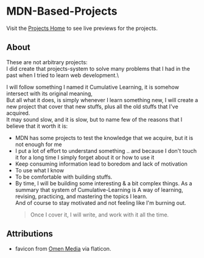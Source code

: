 # MDN-Based-Projects

Visit the [Projects Home](https://youssef-el-atmani.github.io/MDN-Based-Projects/index.html) to see live previews for the projects.

## About

These are not arbitrary projects:\
I did create that projects-system to solve many problems that I had in the past when I tried to learn web development.\

I will follow something I named it Cumulative Learning, it is somehow intersect with its original meaning,\
But all what it does, is simply whenever I learn something new, I will create a new project that cover that new stuffs, plus all the old stuffs that I've acquired.\
It may sound slow, and it is slow, but to name few of the reasons that I believe that it worth it is:

- MDN has some projects to test the knowledge that we acquire, but it is not enough for me
- I put a lot of effort to understand something .. and because I don't touch it for a long time I simply forget about it or how to use it
- Keep consuming information lead to boredom and lack of motivation
- To use what I know
- To be comfortable with building stuffs.
- By time, I will be building some interesting & a bit complex things.
  As a summary that system of Cumulative-Learning is A way of learning, revising, practicing, and mastering the topics I learn.\
  And of course to stay motivated and not feeling like I'm burning out.
  > Once I cover it, I will write, and work with it all the time.

## Attributions

- favicon from [Omen Media](https://www.flaticon.com/fr/icone-gratuite/lettre-m_6821379?term=m&page=1&position=43&origin=search&related_id=6821379) via flaticon.
